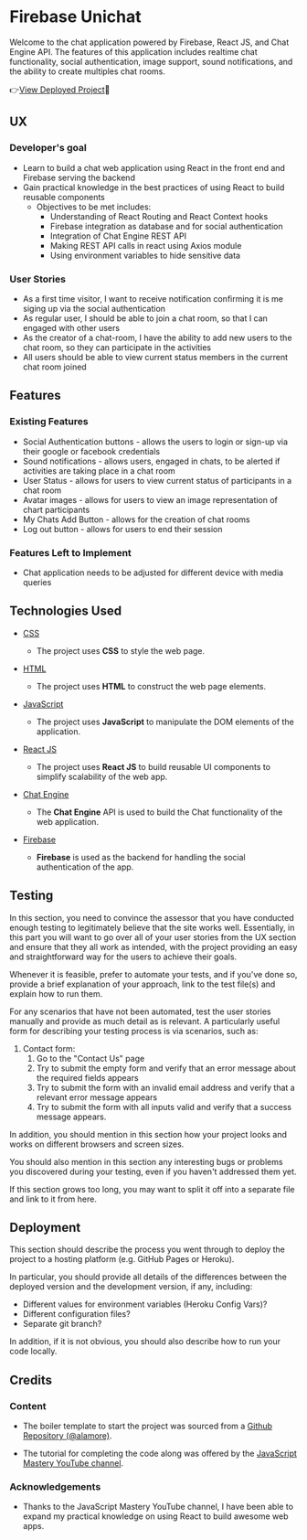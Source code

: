# Firebase Unichat

Welcome to the chat application powered by Firebase, React JS, and Chat Engine API. The features of this application includes realtime chat functionality, social authentication, image support, sound notifications, and the ability to create multiples chat rooms.

👉[View Deployed Project](https://firebase-unichat.netlify.app/)🚀 
 
## UX

### Developer's goal
- Learn to build a chat web application using React in the front end and Firebase serving the backend
- Gain practical knowledge in the best practices of using React to build reusable components
    + Objectives to be met includes:
        * Understanding of React Routing and React Context hooks
        * Firebase integration as database and for social authentication
        * Integration of Chat Engine REST API
        * Making REST API calls in react using Axios module
        * Using environment variables to hide sensitive data

### User Stories
- As a first time visitor, I want to receive notification confirming it is me siging up via the social authentication
- As regular user, I should be able to join a chat room, so that I can engaged with other users
- As the creator of a chat-room, I have the ability to add new users to the chat room, so they can participate in the activities
- All users should be able to view current status members in the current chat room joined

## Features
 
### Existing Features
- Social Authentication buttons - allows the users to login or sign-up via their google or facebook credentials
- Sound notifications - allows users, engaged in chats, to be alerted if activities are taking place in a chat room
- User Status - allows for users to view current status of participants in a chat room
- Avatar images - allows for users to view an image representation of chart participants
- My Chats Add Button - allows for the creation of chat rooms
- Log out button - allows for users to end their session

### Features Left to Implement
- Chat application needs to be adjusted for different device with media queries

## Technologies Used

- [CSS](https://www.w3schools.com/css/css_intro.asp)
    - The project uses **CSS** to style the web page.

- [HTML](https://www.w3schools.com/css/css_intro.asp)
    - The project uses **HTML** to construct the web page elements.

- [JavaScript](https://www.w3schools.com/js/js_intro.asp)
    - The project uses **JavaScript** to manipulate the DOM elements of the application.

- [React JS](https://reactjs.org/)
    - The project uses **React JS** to build reusable UI components to simplify scalability of the web app.

- [Chat Engine](https://chatengine.io/)
    - The **Chat Engine** API is used to build the Chat functionality of the web application.

- [Firebase](https://firebase.google.com/?gclid=Cj0KCQiAoY-PBhCNARIsABcz773A-bXdKNQCUUyOzVuLYuDWRCamvu0O7k0cwFPE_c2f_leufaF2ZY0aAqEDEALw_wcB&gclsrc=aw.ds)
    - **Firebase** is used as the backend for handling the social authentication of the app.

## Testing

In this section, you need to convince the assessor that you have conducted enough testing to legitimately believe that the site works well. Essentially, in this part you will want to go over all of your user stories from the UX section and ensure that they all work as intended, with the project providing an easy and straightforward way for the users to achieve their goals.

Whenever it is feasible, prefer to automate your tests, and if you've done so, provide a brief explanation of your approach, link to the test file(s) and explain how to run them.

For any scenarios that have not been automated, test the user stories manually and provide as much detail as is relevant. A particularly useful form for describing your testing process is via scenarios, such as:

1. Contact form:
    1. Go to the "Contact Us" page
    2. Try to submit the empty form and verify that an error message about the required fields appears
    3. Try to submit the form with an invalid email address and verify that a relevant error message appears
    4. Try to submit the form with all inputs valid and verify that a success message appears.

In addition, you should mention in this section how your project looks and works on different browsers and screen sizes.

You should also mention in this section any interesting bugs or problems you discovered during your testing, even if you haven't addressed them yet.

If this section grows too long, you may want to split it off into a separate file and link to it from here.

## Deployment

This section should describe the process you went through to deploy the project to a hosting platform (e.g. GitHub Pages or Heroku).

In particular, you should provide all details of the differences between the deployed version and the development version, if any, including:
- Different values for environment variables (Heroku Config Vars)?
- Different configuration files?
- Separate git branch?

In addition, if it is not obvious, you should also describe how to run your code locally.


## Credits

### Content
- The boiler template to start the project was sourced from a [Github Repository (@alamore)](https://github.com/alamorre/unichat-course).

- The tutorial for completing the code along was offered by the [JavaScript Mastery YouTube channel](https://youtu.be/Bv9Js3QLOLY).


### Acknowledgements

- Thanks to the JavaScript Mastery YouTube channel, I have been able to expand my practical knowledge on using React to build awesome web apps.

